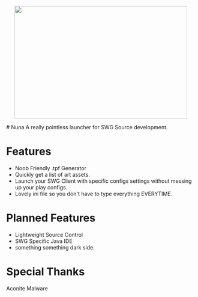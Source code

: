 <p align="center">
  <img width="460" height="300" src="https://vignette.wikia.nocookie.net/starwars/images/a/a9/Nuna_CW.png">
</p>
# Nuna
A really pointless launcher for SWG Source development.

# Features
- Noob Friendly .tpf Generator
- Quickly get a list of art assets.
- Launch your SWG Client with specific configs settings without messing up your play configs.
- Lovely ini file so you don't have to type everything EVERYTIME.

# Planned Features
- Lightweight Source Control
- SWG Specific Java IDE
- something something dark side.



# Special Thanks
Aconite Malware

